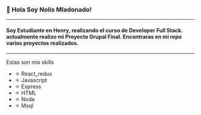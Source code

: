  ### 👋 Hola Soy Nolis Mladonado!
 --------------------------
 #### Soy Estudiante en Henry, realizando el curso de Developer Full Stack. actualmente realizo mi Proyecto Grupal Final. Encontraras en mi repo varios proyectos realizados.
 --------------------
 Estas son mis skills
- ⚛️ React_redux
- ⚛️ Javascript
- ⚛️ Express
- ⚛️ HTML
- ⚛️ Node
- ⚛️ Msql



 
